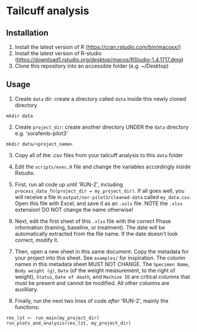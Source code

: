 # Tailcuff analysis

## Installation
1. Install the latest version of R (https://cran.rstudio.com/bin/macosx/)
2. Install the latest version of R-studio (https://download1.rstudio.org/desktop/macos/RStudio-1.4.1717.dmg)
3. Clone this repository into an accessible folder (e.g. ~/Desktop)

## Usage
1. Create `data` dir: create a directory called `data` inside this newly cloned directory 
```
mkdir data
```
2. Create `project_dir`: create another directory UNDER the `data` directory e.g. 'sorafenib-pilot3'
```
mkdir data/<project_name>
```
3. Copy all of the .csv files from your tailcuff analysis to this `data` folder
4. Edit the `scripts/exec.R` file and change the variables accordingly inside Rstudio.


5. First, run all code up until 'RUN-2', including `process_data_fn(project_dir = my_project_dir)`. If all goes well, you will receive a file in `output/sor-pilot3/cleaned-data` called `my_data.csv`. Open this file with Excel, and save it as an `.xslx` file. NOTE the `.xlsx` extension! DO NOT change the name otherwise!
6. Next, edit the first sheet of this `.xlsx` file with the correct Phase information (training, baseline, or treatment). The date will be automatically extracted from the file name. If the date doesn't look correct, modify it.
8. Then, open a new sheet in this same document. Copy the metadata for your project into this sheet. See `examples/` for inspiration. The column names in this metadata sheet MUST NOT CHANGE. The `Specimen Name`, `Body weight (g)`, `Date` (of the weight measurement, to the right of weight), `Status`, `Date of death`, and `Machine ID` are critical columns that must be present and cannot be modified. All other columns are auxilliary. 
9. Finally, run the next two lines of code *after* 'RUN-2', mainly the functions:
```
res_lst <- run_main(my_project_dir)
run_plots_and_analysis(res_lst, my_project_dir)
```





